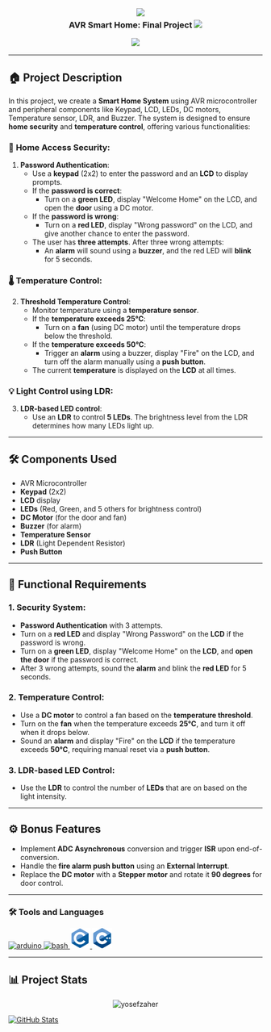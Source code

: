 
<img width="250" align="right" src="https://c.tenor.com/_DOBjnGspYAAAAAM/code-coding.gif">

<h3 align="center">
  AVR Smart Home: Final Project
  <img src="https://media.giphy.com/media/hvRJCLFzcasrR4ia7z/giphy.gif" width="28">
</h3>

<p align="center">
  <a href="https://github.com/yosefzaher/readme-typing-svg"><img src="https://readme-typing-svg.herokuapp.com/?lines=AVR%20Smart%20Home;Final%20Project&font=Fira%20Code&center=true&width=440&height=45&color=#FFD700&vCenter=true&size=22"></a>
</p>

---

## 🏠 Project Description

In this project, we create a **Smart Home System** using AVR microcontroller and peripheral components like Keypad, LCD, LEDs, DC motors, Temperature sensor, LDR, and Buzzer. The system is designed to ensure **home security** and **temperature control**, offering various functionalities:

### 🚪 **Home Access Security**:
1. **Password Authentication**: 
    - Use a **keypad** (2x2) to enter the password and an **LCD** to display prompts.
    - If the **password is correct**:
      - Turn on a **green LED**, display "Welcome Home" on the LCD, and open the **door** using a DC motor.
    - If the **password is wrong**:
      - Turn on a **red LED**, display "Wrong password" on the LCD, and give another chance to enter the password.
    - The user has **three attempts**. After three wrong attempts:
      - An **alarm** will sound using a **buzzer**, and the red LED will **blink** for 5 seconds.

### 🌡️ **Temperature Control**:
2. **Threshold Temperature Control**: 
    - Monitor temperature using a **temperature sensor**.
    - If the **temperature exceeds 25°C**:
      - Turn on a **fan** (using DC motor) until the temperature drops below the threshold.
    - If the **temperature exceeds 50°C**:
      - Trigger an **alarm** using a buzzer, display "Fire" on the LCD, and turn off the alarm manually using a **push button**.
    - The current **temperature** is displayed on the **LCD** at all times.

### 💡 **Light Control using LDR**:
3. **LDR-based LED control**:
    - Use an **LDR** to control **5 LEDs**. The brightness level from the LDR determines how many LEDs light up.

---

## 🛠️ **Components Used**

- AVR Microcontroller
- **Keypad** (2x2)
- **LCD** display
- **LEDs** (Red, Green, and 5 others for brightness control)
- **DC Motor** (for the door and fan)
- **Buzzer** (for alarm)
- **Temperature Sensor**
- **LDR** (Light Dependent Resistor)
- **Push Button**

---

## 🔧 **Functional Requirements**

### **1. Security System:**
- **Password Authentication** with 3 attempts.
- Turn on a **red LED** and display "Wrong Password" on the **LCD** if the password is wrong.
- Turn on a **green LED**, display "Welcome Home" on the **LCD**, and **open the door** if the password is correct.
- After 3 wrong attempts, sound the **alarm** and blink the **red LED** for 5 seconds.

### **2. Temperature Control:**
- Use a **DC motor** to control a fan based on the **temperature threshold**.
- Turn on the **fan** when the temperature exceeds **25°C**, and turn it off when it drops below.
- Sound an **alarm** and display "Fire" on the **LCD** if the temperature exceeds **50°C**, requiring manual reset via a **push button**.

### **3. LDR-based LED Control:**
- Use the **LDR** to control the number of **LEDs** that are on based on the light intensity.

---

## ⚙️ **Bonus Features**
- Implement **ADC Asynchronous** conversion and trigger **ISR** upon end-of-conversion.
- Handle the **fire alarm push button** using an **External Interrupt**.
- Replace the **DC motor** with a **Stepper motor** and rotate it **90 degrees** for door control.

---

### 🛠 **Tools and Languages**

<p align="left">
  <a href="https://www.arduino.cc/" target="_blank" rel="noreferrer"> 
    <img src="https://cdn.worldvectorlogo.com/logos/arduino-1.svg" alt="arduino" width="40" height="40"/> 
  </a> 
  <a href="https://www.gnu.org/software/bash/" target="_blank" rel="noreferrer"> 
    <img src="https://www.vectorlogo.zone/logos/gnu_bash/gnu_bash-icon.svg" alt="bash" width="40" height="40"/> 
  </a> 
  <a href="https://www.cprogramming.com/" target="_blank" rel="noreferrer"> 
    <img src="https://raw.githubusercontent.com/devicons/devicon/master/icons/c/c-original.svg" alt="c" width="40" height="40"/> 
  </a> 
  <a href="https://www.w3schools.com/cpp/" target="_blank" rel="noreferrer"> 
    <img src="https://raw.githubusercontent.com/devicons/devicon/master/icons/cplusplus/cplusplus-original.svg" alt="cplusplus" width="40" height="40"/> 
  </a> 
</p>

---

## 📊 **Project Stats**

<p align="center">
  <img align="center" src="https://github-readme-stats.vercel.app/api/top-langs?username=yosefzaher&show_icons=true&locale=en&layout=compact" alt="yosefzaher" />
</p>

[![GitHub Stats](https://github-readme-stats.vercel.app/api?username=yosefzaher&show_icons=true&locale=en&bg_color=151515&title_color=FB8C00&text_color=fff&icon_color=fff)](https://github.com/yosefzaher)
